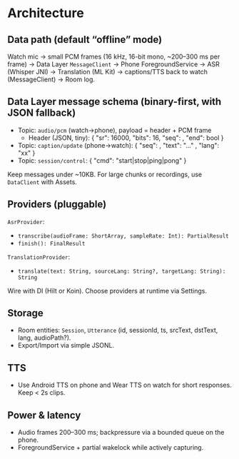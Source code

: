 # Architecture

## Data path (default “offline” mode)
Watch mic → small PCM frames (16 kHz, 16-bit mono, ~200–300 ms per frame) → Data Layer `MessageClient` → Phone ForegroundService → ASR (Whisper JNI) → Translation (ML Kit) → captions/TTS back to watch (MessageClient) → Room log.

## Data Layer message schema (binary-first, with JSON fallback)
- Topic: `audio/pcm` (watch→phone), payload = header + PCM frame
  - Header (JSON, tiny): { "sr": 16000, "bits": 16, "seq": <u32>, "end": bool }
- Topic: `caption/update` (phone→watch): { "seq": <u32>, "text": "..." , "lang": "xx" }
- Topic: `session/control`: { "cmd": "start|stop|ping|pong" }

Keep messages under ~10KB. For large chunks or recordings, use `DataClient` with Assets.

## Providers (pluggable)
`AsrProvider`:
- `transcribe(audioFrame: ShortArray, sampleRate: Int): PartialResult`
- `finish(): FinalResult`

`TranslationProvider`:
- `translate(text: String, sourceLang: String?, targetLang: String): String`

Wire with DI (Hilt or Koin). Choose providers at runtime via Settings.

## Storage
- Room entities: `Session`, `Utterance` (id, sessionId, ts, srcText, dstText, lang, audioPath?).
- Export/Import via simple JSONL.

## TTS
- Use Android TTS on phone and Wear TTS on watch for short responses. Keep < 2s clips.

## Power & latency
- Audio frames 200–300 ms; backpressure via a bounded queue on the phone.
- ForegroundService + partial wakelock while actively capturing.

